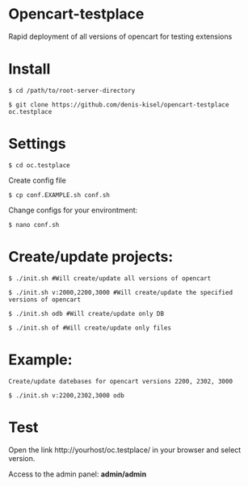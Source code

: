 # Opencart-testplace
Rapid deployment of all versions of opencart for testing extensions

# Install
`$ cd /path/to/root-server-directory`  

`$ git clone https://github.com/denis-kisel/opencart-testplace oc.testplace`

# Settings

`$ cd oc.testplace`  

Create config file

`$ cp conf.EXAMPLE.sh conf.sh`  

Change configs for your environtment:

`$ nano conf.sh`  

# Create/update projects:

`$ ./init.sh #Will create/update all versions of opencart`  

`$ ./init.sh v:2000,2200,3000 #Will create/update the specified versions of opencart`  

`$ ./init.sh odb #Will create/update only DB`  

`$ ./init.sh of #Will create/update only files`  

# Example:

`Create/update datebases for opencart versions 2200, 2302, 3000`  

`$ ./init.sh v:2200,2302,3000 odb`  

# Test
Open the link http://yourhost/oc.testplace/ in your browser and select version.

Access to the admin panel: <b>admin/admin</b>
